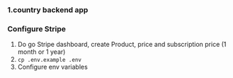 ### 1.country backend app

### Configure Stripe
1) Do go Stripe dashboard, create Product, price and subscription price (1 month or 1 year)
2) `cp .env.example .env`
3) Configure env variables

